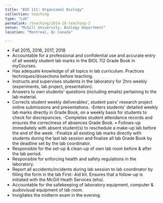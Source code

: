 ```yaml
---
title: "BIO 111: Organismal Biology"
collection: teaching
type: "Lab"
permalink: /teaching/2014-18-teaching-2
venue: "McGill University, Biology Department"
location: "Montreal, Qc Canada"

---
```

- Fall 2015, 2016, 2017, 2018
- Accountable for a professional and confidential use and accurate entry of all weekly student lab
marks in the BIOL 112 Grade Book in myCourses.
- Has adequate knowledge of all topics in lab curriculum. Practices techniques/dissections before
teaching.
- Instructs and supervises students in the laboratory for 2hrs weekly (experiments, lab project,
presentation).
- Answers to own students' questions (including emails) pertaining to the lab material.
- Corrects student weekly deliverables', student pairs' research project online submissions and
presentations.
-Enters students' detailed weekly lab marks directly in Grade Book, on a weekly basis for students to
check for discrepancies.
-Completes student attendance records and ensures the correctness of absences Grade Book.
• Follows-up immediately with absent student(s) to reschedule a make-up lab before the end of the
week.
-Finalize all existing lab marks directly with students during the last lab session and finalize all lab
Grade Book by the deadline set by the lab coordinator.
- Responsible for the set-up & clean-up of own lab room before & after the lab period.
- Responsible for enforcing health and safety regulations in the laboratory.
- Report all accidents/incidents during lab session to lab coordinator by filling the form in the lab First-
Aid kit. Ensures that a follow-up is initiated with the McGill Heath Services (ehs).
- Accountable for the safekeeping of laboratory equipment, computer & audiovisual equipment of lab
room.
- Invigilates the midterm exam in the evening.


